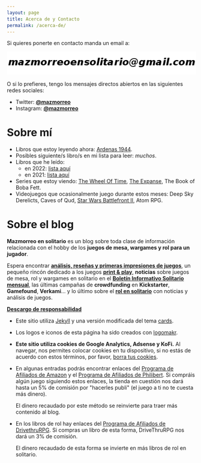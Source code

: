 ```yaml
---
layout: page
title: Acerca de y Contacto
permalink: /acerca-de/
---
```


Si quieres ponerte en contacto manda un email a:

![imagen de email](/images/email.png)

O si lo prefieres, tengo los mensajes directos abiertos en las siguientes
 redes sociales:

 * Twitter: **[@mazmorreo](https://twitter.com/mazmorreo)**
 * Instagram: **[@mazmorreo](https://www.instagram.com/mazmorreo/?hl=es)**

# Sobre mí

* Libros que estoy leyendo ahora: [Ardenas 1944](https://amzn.to/3fACxSx).
* Posibles siguiente/s libro/s en mi lista para leer: *muchos*.
* Libros que he leído:
  - en 2022: [lista aquí]({{site.baseurl}}/2022/12/30/off-topic-libros-de-2022/)
  - en 2021: [lista
    aquí]({{site.baseurl}}/2021/12/21/off-topic-libros-de-2021/)
* Series que estoy viendo: [The Wheel Of
  Time](https://www.primevideo.com/?tag=mazmorreo-21), [The
  Expanse](https://www.primevideo.com/?tag=mazmorreo-21), The Book of Boba Fett.
* Videojuegos que ocasionalmente juego durante estos meses: Deep Sky Derelicts,
  Caves of Qud, [Star Wars Battlefront II](https://amzn.to/2TQNQz5), Atom RPG.


# Sobre el blog

**Mazmorreo en solitario** es un blog sobre toda clase de información
relacionada con el hobby de los **juegos de mesa, wargames y rol para un jugador**.

Espera encontrar **[análisis, reseñas y primeras impresiones de
juegos]({{site.baseurl}}/analisis/)**, un pequeño rincón dedicado a los juegos **[print &
play]({{site.baseurl}}/rincon-print-and-play)**, **noticias** sobre juegos de
mesa, rol y wargames en solitario en el **[Boletín Informativo Solitario
mensual]({{site.baseurl}}/etiqueta/boletin-informativo-solitario/)**, las
últimas campañas de **crowdfunding** en **Kickstarter**, **Gamefound**,
**Verkami**... y lo último sobre el **[rol en
solitario]({{site.baseurl}}/rol-en-solitario/)** con noticias y análisis de
juegos.


<!-- **Entidades colaboradoras** -->

<!-- <div class="row"> -->
<!--     <div class="col-md-3"> -->
<!--         <a href="https://www.misifu.es/" target="_blank"> -->
<!--             <img src="{{site.baseurl}}/images/logo-misifu-juegosdemesa.png" -->
<!--             alt="Misifú"> -->
<!--         </a> -->
<!--     </div> -->
<!--     <div class="col-md-9"> -->
<!--         <p><strong>Misifú</strong> es una tienda malagueña de juegos de mesa, -->
<!--             que toma el nombre de la gata del hermano del propietario. -->
<!--             Desde Mazmorreo en solitario damos las gracias al equipo de Misifú -->
<!--             por colaborar con nosotros. -->
<!--         </p> -->
<!--     </div> -->
<!-- </div> -->


<a href="#cookies"><strong>Descargo de responsabilidad</strong></a>

* Este sitio utiliza [Jekyll](https://jekyllrb.com/) y una versión modificada
del tema [cards](https://github.com/sharu725/cards).
* Los logos e iconos de esta página ha sido creados con
  [logomakr](https://logomakr.com). 

* **Este sitio utiliza cookies de Google Analytics, Adsense y KoFi.**
    Al navegar, nos permites
    colocar cookies en tu dispositivo, si no estás de acuerdo con estos términos,
    por favor, [borra tus
    cookies](https://www.google.es/search?q=como+borrar+cookies). 

* En algunas entradas podrás encontrar enlaces del [Programa de Afiliados de
  Amazon](https://afiliados.amazon.es/help/operating/schedule) y el [Programa
  de Afiliados de Philibert](https://www.philibertnet.com/fr/#ae447). Si compráis
  algún juego siguiendo estos enlaces, la tienda en cuestión nos dará hasta un
  5% de comisión por "hacerles publi" (el juego a ti no te cuesta más dinero).
  
  El dinero recaudado por este método se reinvierte para traer más
  contenido al blog.
  
* En los libros de rol hay enlaces del [Programa de Afiliados de
  DrivethruRPG](https://www.drivethrurpg.com/?affiliate_id=1914894). Si compras
  un libro de esta forma, DriveThruRPG nos dará un 3% de comisión.
  
  El dinero recaudado de esta forma se invierte en más libros de rol en
  solitario.
  
